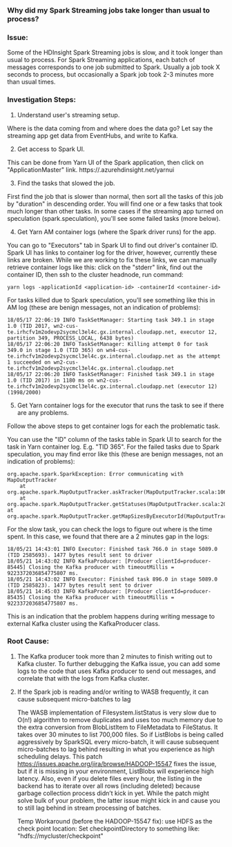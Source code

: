 ### Why did my Spark Streaming jobs take longer than usual to process?
 
### Issue:
Some of the HDInsight Spark Streaming jobs is slow, and it took longer than usual to process. For Spark Streaming applications, each batch of messages corresponds to one job submitted to Spark. Usually a job took X seconds to process, but occasionally a Spark job took 2-3 minutes more than usual times.
 
### Investigation Steps:
 
1. Understand user's streaming setup.

Where is the data coming from and where does the data go? Let say the streaming app get data from EventHubs, and write to Kafka.

2. Get access to Spark UI.

This can be done from Yarn UI of the Spark application, then click on "ApplicationMaster" link.
    https://<clustername>.azurehdinsight.net/yarnui

3. Find the tasks that slowed the job. 

First find the job that is slower than normal, then sort all the tasks of this job by "duration" in descending order. You will find one or a few tasks that took much longer than other tasks. In some cases if the streaming app turned on speculation (spark.speculation), you'll see some failed tasks (more below).

4. Get Yarn AM container logs (where the Spark driver runs) for the app. 

You can go to "Executors" tab in Spark UI to find out driver's container ID. Spark UI has links to container log for the driver, however, currently these links are broken. While we are working to fix these links, we can manually retrieve container logs like this: click on the "stderr" link, find out the container ID, then ssh to the cluster headnode, run command:
~~~~
yarn logs -applicationId <application-id> -containerId <container-id>
~~~~

For tasks killed due to Spark speculation, you'll see something like this in AM log (these are benign messages, not an indication of problems):
~~~~
18/05/17 22:06:19 INFO TaskSetManager: Starting task 349.1 in stage 1.0 (TID 2017, wn2-cus-te.irhcfv1m2odevp2sycmcl3el4c.gx.internal.cloudapp.net, executor 12, partition 349, PROCESS_LOCAL, 6438 bytes)
18/05/17 22:06:20 INFO TaskSetManager: Killing attempt 0 for task 349.0 in stage 1.0 (TID 365) on wn4-cus-te.irhcfv1m2odevp2sycmcl3el4c.gx.internal.cloudapp.net as the attempt 1 succeeded on wn2-cus-te.irhcfv1m2odevp2sycmcl3el4c.gx.internal.cloudapp.net
18/05/17 22:06:20 INFO TaskSetManager: Finished task 349.1 in stage 1.0 (TID 2017) in 1180 ms on wn2-cus-te.irhcfv1m2odevp2sycmcl3el4c.gx.internal.cloudapp.net (executor 12) (1998/2000)
~~~~

5. Get Yarn container logs for the executor that runs the task to see if there are any problems.

Follow the above steps to get container logs for each the problematic task.

You can use the "ID" column of the tasks table in Spark UI to search for the task in Yarn container log. E.g. "TID 365". For the failed tasks due to Spark speculation, you may find error like this (these are benign messages, not an indication of problems):
~~~~
org.apache.spark.SparkException: Error communicating with MapOutputTracker
	at org.apache.spark.MapOutputTracker.askTracker(MapOutputTracker.scala:106)
	at org.apache.spark.MapOutputTracker.getStatuses(MapOutputTracker.scala:204)
at org.apache.spark.MapOutputTracker.getMapSizesByExecutorId(MapOutputTracker.scala:144)
~~~~

For the slow task, you can check the logs to figure out where is the time spent. In this case, we found that there are a 2 minutes gap in the logs:
~~~~
18/05/21 14:43:01 INFO Executor: Finished task 766.0 in stage 5089.0 (TID 2585693). 1477 bytes result sent to driver
18/05/21 14:43:02 INFO KafkaProducer: [Producer clientId=producer-85445] Closing the Kafka producer with timeoutMillis = 9223372036854775807 ms.
18/05/21 14:43:02 INFO Executor: Finished task 896.0 in stage 5089.0 (TID 2585823). 1477 bytes result sent to driver
18/05/21 14:45:03 INFO KafkaProducer: [Producer clientId=producer-85435] Closing the Kafka producer with timeoutMillis = 9223372036854775807 ms.

~~~~

This is an indication that the problem happens during writing message to external Kafka cluster using the KafkaProducer class.

### Root Cause:
1. The Kafka producer took more than 2 minutes to finish writing out to Kafka cluster. To further debugging the Kafka issue, you can add some logs to the code that uses Kafka producer to send out messages, and correlate that with the logs from Kafka cluster.

2. If the Spark job is reading and/or writing to WASB frequently, it can cause subsequent micro-batches to lag

   The WASB implementation of Filesystem.listStatus is very slow due to O(n!) algorithm to remove duplicates and uses too much memory due to the extra conversion from BlobListItem to FileMetadata to FileStatus. It takes over 30 minutes to list 700,000 files. So if ListBlobs is being called aggressively by SparkSQL every micro-batch, it will cause subsequent micro-batches to lag behind resulting in what you experience as high scheduling delays. This patch https://issues.apache.org/jira/browse/HADOOP-15547 fixes the issue, but if it is missing in your environment, ListBlobs will experience high latency. Also, even if you delete files every hour, the listing in the backend has to iterate over all rows (including deleted) because garbage collection process didn’t kick in yet. While the patch might solve bulk of your problem, the latter issue might kick in and cause you to still lag behind in stream processing of batches.  
   
   Temp Workaround (before the HADOOP-15547 fix): use HDFS as the check point location: Set checkpointDirectory to something like: "hdfs://mycluster/checkpoint"


